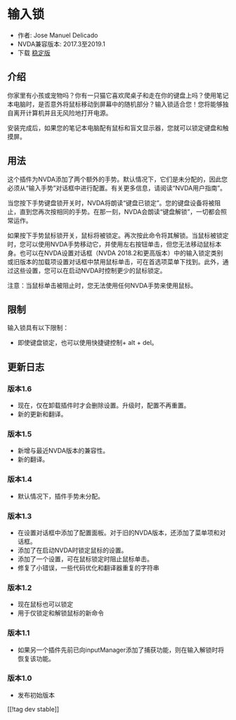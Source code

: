 # 输入锁 #

* 作者: Jose Manuel Delicado
* NVDA兼容版本: 2017.3至2019.1
* 下载 [稳定版][1]

## 介绍

你家里有小孩或宠物吗？你有一只猫它喜欢爬桌子和走在你的键盘上吗？使用笔记本电脑时，是否意外将鼠标移动到屏幕中的随机部分？输入锁适合您！您将能够独自离开计算机并且无风险地打开电源。

安装完成后，如果您的笔记本电脑配有鼠标和盲文显示器，您就可以锁定键盘和触摸屏。

## 用法

这个插件为NVDA添加了两个额外的手势。默认情况下，它们是未分配的，因此您必须从“输入手势”对话框中进行配置。有关更多信息，请阅读“NVDA用户指南”。

当您按下手势键盘锁开关时，NVDA将朗读“键盘已锁定”。您的键盘设备将被阻止，直到您再次按相同的手势。在那一刻，NVDA会朗读“键盘解锁”，一切都会照常运作。

如果按下手势鼠标锁开关，鼠标将被锁定。再次按此命令将其解锁。当鼠标被锁定时，您可以使用NVDA手势移动它，并使用左右按钮单击，但您无法移动鼠标本身。也可以在NVDA设置对话框（NVDA
2018.2和更高版本）中的输入锁定类别或旧版本的加载项设置对话框中禁用鼠标单击，可在首选项菜单下找到。此外，通过这些设置，您可以在启动NVDA时控制更少的鼠标锁定。

注意：当鼠标单击被阻止时，您无法使用任何NVDA手势来使用鼠标。

## 限制

输入锁具有以下限制：

* 即使键盘锁定，也可以使用快捷键控制+ alt + del。

## 更新日志

### 版本1.6

* 现在，仅在卸载插件时才会删除设置。升级时，配置不再重置。
* 新的更新和翻译。

### 版本1.5

* 新增与最近NVDA版本的兼容性。
* 新的翻译。

### 版本1.4

* 默认情况下，插件手势未分配。

### 版本1.3

* 在设置对话框中添加了配置面板。对于旧的NVDA版本，还添加了菜单项和对话框。
* 添加了在启动NVDA时锁定鼠标的设置。
* 添加了一个设置，可在鼠标锁定时阻止鼠标单击。
* 修复了小错误，一些代码优化和翻译器重复的字符串

### 版本1.2

* 现在鼠标也可以锁定
* 用于仅锁定和解锁鼠标的新命令

### 版本1.1

* 如果另一个插件先前已向inputManager添加了捕获功能，则在输入解锁时将恢复该功能。

### 版本1.0

* 发布初始版本

[[!tag dev stable]]

[1]: https://addons.nvda-project.org/files/get.php?file=inputlock
